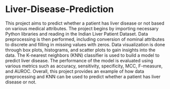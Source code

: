 # Liver-Disease-Prediction
This project aims to predict whether a patient has liver disease or not based on various medical attributes.
The project begins by importing necessary Python libraries and reading in the Indian Liver Patient Dataset.
Data preprocessing is then performed, including conversion of nominal attributes to discrete and filling in missing values with zeros.
Data visualization is done through box plots, histograms, and scatter plots to gain insights into the data.
The K-nearest neighbors (KNN) classifier is used to build a model to predict liver disease. The performance of the model is evaluated using various metrics such as accuracy, sensitivity, specificity, MCC, F-measure, and AUROC.
Overall, this project provides an example of how data preprocessing and KNN can be used to predict whether a patient has liver disease or not.